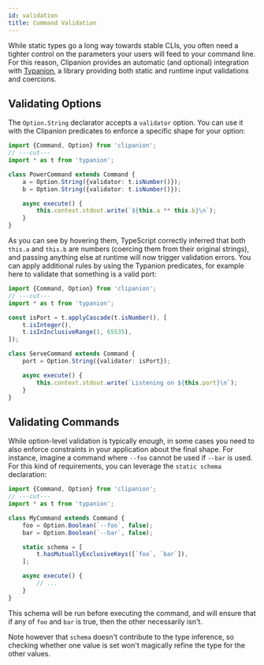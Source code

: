 ```yaml
---
id: validation
title: Command Validation
---
```


While static types go a long way towards stable CLIs, you often need a tighter control on the parameters your users will feed to your command line. For this reason, Clipanion provides an automatic (and optional) integration with [Typanion](https://github.com/arcanis/typanion), a library providing both static and runtime input validations and coercions.

## Validating Options

The `Option.String` declarator accepts a `validator` option. You can use it with the Clipanion predicates to enforce a specific shape for your option:

```ts twoslash
import {Command, Option} from 'clipanion';
// ---cut---
import * as t from 'typanion';

class PowerCommand extends Command {
    a = Option.String({validator: t.isNumber()});
    b = Option.String({validator: t.isNumber()});

    async execute() {
        this.context.stdout.write(`${this.a ** this.b}\n`);
    }
}
```

As you can see by hovering them, TypeScript correctly inferred that both `this.a` and `this.b` are numbers (coercing them from their original strings), and passing anything else at runtime will now trigger validation errors. You can apply additional rules by using the Typanion predicates, for example here to validate that something is a valid port:


```ts twoslash
import {Command, Option} from 'clipanion';
// ---cut---
import * as t from 'typanion';

const isPort = t.applyCascade(t.isNumber(), [
    t.isInteger(),
    t.isInInclusiveRange(1, 65535),
]);

class ServeCommand extends Command {
    port = Option.String({validator: isPort});

    async execute() {
        this.context.stdout.write(`Listening on ${this.port}\n`);
    }
}
```

## Validating Commands

While option-level validation is typically enough, in some cases you need to also enforce constraints in your application about the final shape. For instance, imagine a command where `--foo` cannot be used if `--bar` is used. For this kind of requirements, you can leverage the `static schema` declaration:

```ts twoslash
import {Command, Option} from 'clipanion';
// ---cut---
import * as t from 'typanion';

class MyCommand extends Command {
    foo = Option.Boolean(`--foo`, false);
    bar = Option.Boolean(`--bar`, false);

    static schema = [
        t.hasMutuallyExclusiveKeys([`foo`, `bar`]),
    ];

    async execute() {
        // ...
    }
}
```

This schema will be run before executing the command, and will ensure that if any of `foo` and `bar` is true, then the other necessarily isn't.

Note however that `schema` doesn't contribute to the type inference, so checking whether one value is set won't magically refine the type for the other values.
